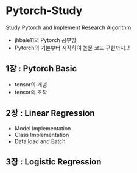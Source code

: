 # Pytorch-Study
Study Pytorch and Implement Research Algorithm
- jhbale11의 Pytorch 공부방
- Pytorch의 기본부터 시작하여 논문 코드 구현까지..!

## 1장 : Pytorch Basic
- tensor의 개념
- tensor의 조작


## 2장 : Linear Regression
- Model Implementation
- Class Implementation
- Data load and Batch

## 3장 : Logistic Regression
